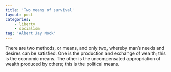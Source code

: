 ```yaml
---
title: 'Two means of survival'
layout: post
categories:
    - liberty
    - socialism
tag: 'Albert Jay Nock'
---
```


There are two methods, or means, and only two, whereby man’s needs and desires can be satisfied. One is the production and exchange of wealth; this is the economic means. The other is the uncompensated appropriation of wealth produced by others; this is the political means.